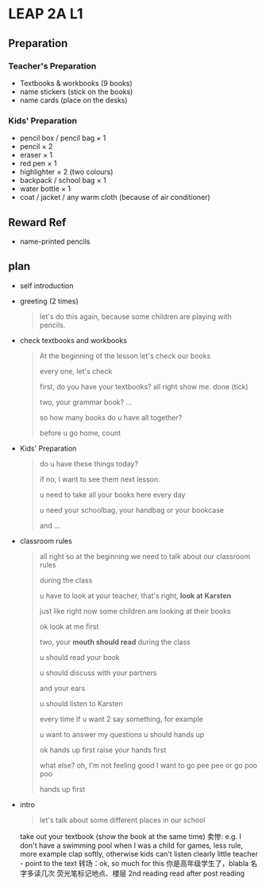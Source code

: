 # LEAP 2A L1

## Preparation

### Teacher's Preparation

- Textbooks & workbooks (9 books)
- name stickers (stick on the books)
- name cards (place on the desks)

### Kids' Preparation

- pencil box / pencil bag × 1
- pencil × 2
- eraser × 1
- red pen × 1
- highlighter × 2 (two colours)
- backpack / school bag × 1
- water bottle × 1
- coat / jacket / any warm cloth (because of air conditioner)

## Reward Ref

- name-printed pencils

## plan

- self introduction
- greeting (2 times)
  > let's do this again, because some children are playing with pencils.
- check textbooks and workbooks
  > At the beginning of the lesson let's check our books
  > 
  > every one, let's check
  > 
  > first, do you have your textbooks? all right show me. done (tick)
  > 
  > two, your grammar book? ...
  > 
  > so how many books do u have all together?
  > 
  > before u go home, count
- Kids' Preparation
  > do u have these things today?
  > 
  > if no, I want to see them next lesson.
  > 
  > u need to take all your books here every day
  > 
  > u need your schoolbag, your handbag or your bookcase
  > 
  > and ...
- classroom rules
  > all right so at the beginning we need to talk about our classroom rules
  > 
  > during the class
  > 
  > u have to look at your teacher, that's right, **look at Karsten**
  > 
  > just like right now some children are looking at their books
  > 
  > ok look at me first
  > 
  > two, your **mouth should read** during the class
  > 
  > u should read your book
  > 
  > u should discuss with your partners
  > 
  > and your ears
  > 
  > u should listen to Karsten
  > 
  > every time if u want 2 say something, for example
  > 
  > u want to answer my questions u should hands up
  > 
  > ok hands up first raise your hands first
  > 
  > what else? oh, I'm not feeling good I want to go pee pee or go poo poo
  > 
  > hands up first
- intro
  > let's talk about some different places in our school

  take out your textbook (show the book at the same time)
  卖惨: e.g. I don't have a swimming pool when I was a child
  for games, less rule, more example
  clap softly, otherwise kids can't listen clearly
  little teacher - point to the text
  转场：ok, so much for this
  你是高年级学生了，blabla
  名字多读几次
  荧光笔标记地点、楼层
  2nd reading
  read after
  post reading
